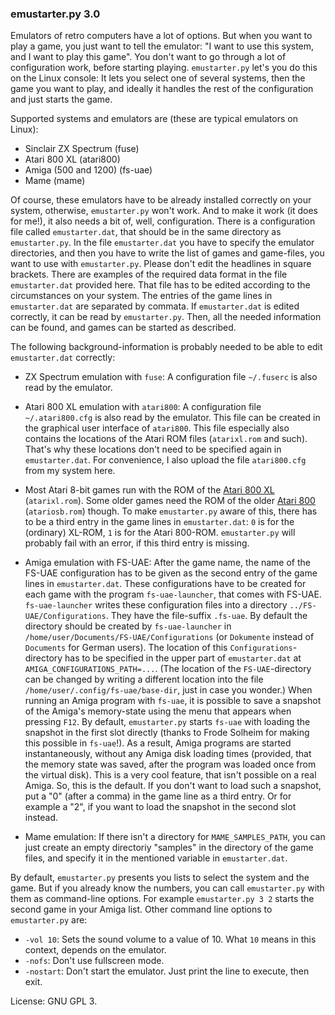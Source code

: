 ### emustarter.py 3.0

Emulators of retro computers have a lot of options. But when you want to play a game, you just want to tell the emulator: "I want to use this system, and I want to play this game". You don't want to go through a lot of configuration work, before starting playing.
`emustarter.py` let's you do this on the Linux console: It lets you select one of several systems, then the game you want to play, and ideally it handles the rest of the configuration and just starts the game. 

Supported systems and emulators are (these are typical emulators on Linux):

- Sinclair ZX Spectrum  (fuse)
- Atari 800 XL          (atari800)
- Amiga (500 and 1200)  (fs-uae)
- Mame                  (mame)

Of course, these emulators have to be already installed correctly on your system, otherwise, `emustarter.py` won't work.
And to make it work (it does for me!), it also needs a bit of, well, configuration.
There is a configuration file called `emustarter.dat`, that should be in the same directory as `emustarter.py`. In the file `emustarter.dat` you have to specify the emulator directories, and then you have to write the list of games and game-files, you want to use with `emustarter.py`. Please don't edit the headlines in square brackets. There are examples of the required data format in the file `emustarter.dat` provided here. That file has to be edited according to the circumstances on your system. The entries of the game lines in `emustarter.dat` are separated by commata.
If `emustarter.dat` is edited correctly, it can be read by `emustarter.py`. Then, all the needed information can be found, and games can be started as described.

The following background-information is probably needed to be able to edit `emustarter.dat` correctly:

- ZX Spectrum emulation with `fuse`: A configuration file `~/.fuserc` is also read by the emulator.

- Atari 800 XL emulation with `atari800`: A configuration file `~/.atari800.cfg` is also read by the emulator. This file can be created in the graphical user interface of `atari800`. This file especially also contains the locations of the Atari ROM files (`atarixl.rom` and such). That's why these locations don't need to be specified again in `emustarter.dat`. For convenience, I also upload the file `atari800.cfg` from my system here.
- Most Atari 8-bit games run with the ROM of the [Atari 800 XL](https://upload.wikimedia.org/wikipedia/commons/b/bf/Atari-800XL.jpg) (`atarixl.rom`). Some older games need the ROM of the older [Atari 800](https://upload.wikimedia.org/wikipedia/commons/3/35/Atari_800.jpg) (`atariosb.rom`) though. To make `emustarter.py` aware of this, there has to be a third entry in the game lines in `emustarter.dat`: `0` is for the (ordinary) XL-ROM, `1` is for the Atari 800-ROM. `emustarter.py` will probably fail with an error, if this third entry is missing.

- Amiga emulation with FS-UAE: After the game name, the name of the FS-UAE configuration has to be given as the second entry of the game lines in `emustarter.dat`. These configurations have to be created for each game with the program `fs-uae-launcher`, that comes with FS-UAE. 
`fs-uae-launcher` writes these configuration files into a directory `../FS-UAE/Configurations`. They have the file-suffix `.fs-uae`. By default the directory should be created by `fs-uae-launcher` in `/home/user/Documents/FS-UAE/Configurations` (or `Dokumente` instead of `Documents` for German users). The location of this `Configurations`-directory has to be specified in the upper part of `emustarter.dat` at `AMIGA_CONFIGURATIONS_PATH=...`. (The location of the `FS-UAE`-directory can be changed by writing a different location into the file `/home/user/.config/fs-uae/base-dir`, just in case you wonder.)
When running an Amiga program with `fs-uae`, it is possible to save a snapshot of the Amiga's memory-state using the menu that appears when pressing `F12`. By default, `emustarter.py` starts `fs-uae` with loading the snapshot in the first slot directly (thanks to Frode Solheim for making this possible in `fs-uae`!). As a result, Amiga programs are started instantaneously, without any Amiga disk loading times (provided, that the memory state was saved, after the program was loaded once from the virtual disk). This is a very cool feature, that isn't possible on a real Amiga.
So, this is the default. If you don't want to load such a snapshot, put a "0" (after a comma) in the game line as a third entry. Or for example a "2", if you want to load the snapshot in the second slot instead.

- Mame emulation: If there isn't a directory for `MAME_SAMPLES_PATH`, you can just create an empty directoriy "samples" in the directory of the game files, and specify it in the mentioned variable in `emustarter.dat`.

By default, `emustarter.py` presents you lists to select the system and the game. But if you already know the numbers, you can call `emustarter.py` with them as command-line options.
For example `emustarter.py 3 2` starts the second game in your Amiga list.
Other command line options to `emustarter.py` are:

- `-vol 10`: Sets the sound volume to a value of 10. What `10` means in this context, depends on the emulator.
- `-nofs`: Don't use fullscreen mode.
- `-nostart`: Don't start the emulator. Just print the line to execute, then exit.

License: GNU GPL 3.
